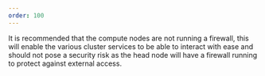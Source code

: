 ```yaml
---
order: 100
---
```


It is recommended that the compute nodes are not running a firewall, this will enable the various cluster services to be able to interact with ease and should not pose a security risk as the head node will have a firewall running to protect against external access.

